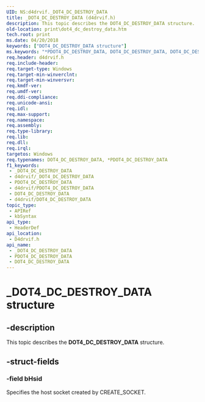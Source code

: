 ```yaml
---
UID: NS:d4drvif._DOT4_DC_DESTROY_DATA
title: _DOT4_DC_DESTROY_DATA (d4drvif.h)
description: This topic describes the DOT4_DC_DESTROY_DATA structure.
old-location: print\dot4_dc_destroy_data.htm
tech.root: print
ms.date: 04/20/2018
keywords: ["DOT4_DC_DESTROY_DATA structure"]
ms.keywords: "*PDOT4_DC_DESTROY_DATA, DOT4_DC_DESTROY_DATA, DOT4_DC_DESTROY_DATA structure [Print Devices], PDOT4_DC_DESTROY_DATA, PDOT4_DC_DESTROY_DATA structure pointer [Print Devices], _DOT4_DC_DESTROY_DATA, d4drvif/DOT4_DC_DESTROY_DATA, d4drvif/PDOT4_DC_DESTROY_DATA, print.dot4_dc_destroy_data"
req.header: d4drvif.h
req.include-header: 
req.target-type: Windows
req.target-min-winverclnt: 
req.target-min-winversvr: 
req.kmdf-ver: 
req.umdf-ver: 
req.ddi-compliance: 
req.unicode-ansi: 
req.idl: 
req.max-support: 
req.namespace: 
req.assembly: 
req.type-library: 
req.lib: 
req.dll: 
req.irql: 
targetos: Windows
req.typenames: DOT4_DC_DESTROY_DATA, *PDOT4_DC_DESTROY_DATA
f1_keywords:
 - _DOT4_DC_DESTROY_DATA
 - d4drvif/_DOT4_DC_DESTROY_DATA
 - PDOT4_DC_DESTROY_DATA
 - d4drvif/PDOT4_DC_DESTROY_DATA
 - DOT4_DC_DESTROY_DATA
 - d4drvif/DOT4_DC_DESTROY_DATA
topic_type:
 - APIRef
 - kbSyntax
api_type:
 - HeaderDef
api_location:
 - D4drvif.h
api_name:
 - _DOT4_DC_DESTROY_DATA
 - PDOT4_DC_DESTROY_DATA
 - DOT4_DC_DESTROY_DATA
---
```


# _DOT4_DC_DESTROY_DATA structure


## -description

This topic describes the <b>DOT4_DC_DESTROY_DATA</b> structure.

## -struct-fields

### -field bHsid

Specifies the host socket created by CREATE_SOCKET.

